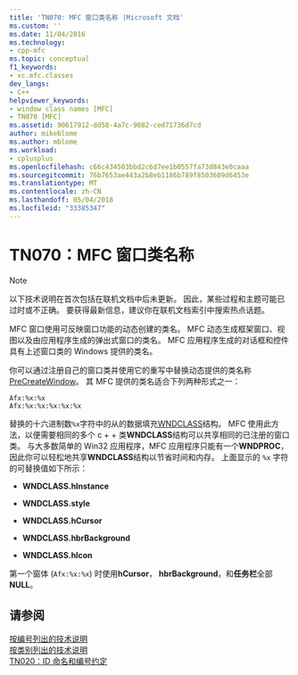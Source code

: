 ```yaml
---
title: 'TN070: MFC 窗口类名称 |Microsoft 文档'
ms.custom: ''
ms.date: 11/04/2016
ms.technology:
- cpp-mfc
ms.topic: conceptual
f1_keywords:
- vc.mfc.classes
dev_langs:
- C++
helpviewer_keywords:
- window class names [MFC]
- TN070 [MFC]
ms.assetid: 90617912-dd58-4a7c-9082-ced71736d7cd
author: mikeblome
ms.author: mblome
ms.workload:
- cplusplus
ms.openlocfilehash: c66c434503bbd2c6d7ee1b0557fa73d843e0caaa
ms.sourcegitcommit: 76b7653ae443a2b8eb1186b789f8503609d6453e
ms.translationtype: MT
ms.contentlocale: zh-CN
ms.lasthandoff: 05/04/2018
ms.locfileid: "33385347"
---
```

# <a name="tn070-mfc-window-class-names"></a>TN070：MFC 窗口类名称
> [!NOTE]
>  以下技术说明在首次包括在联机文档中后未更新。 因此，某些过程和主题可能已过时或不正确。 要获得最新信息，建议你在联机文档索引中搜索热点话题。  
  
 MFC 窗口使用可反映窗口功能的动态创建的类名。 MFC 动态生成框架窗口、视图以及由应用程序生成的弹出式窗口的类名。 MFC 应用程序生成的对话框和控件具有上述窗口类的 Windows 提供的类名。  
  
 你可以通过注册自己的窗口类并使用它的重写中替换动态提供的类名称[PreCreateWindow](../mfc/reference/cwnd-class.md#precreatewindow)。 其 MFC 提供的类名适合下列两种形式之一：  
  
```  
Afx:%x:%x  
Afx:%x:%x:%x:%x:%x  
```  
  
 替换的十六进制数`%x`字符中的从的数据填充[WNDCLASS](http://msdn.microsoft.com/library/windows/desktop/ms633576)结构。 MFC 使用此方法，以便需要相同的多个 c + + 类**WNDCLASS**结构可以共享相同的已注册的窗口类。 与大多数简单的 Win32 应用程序，MFC 应用程序只能有一个**WNDPROC**，因此你可以轻松地共享**WNDCLASS**结构以节省时间和内存。 上面显示的 `%x` 字符的可替换值如下所示：  
  
- **WNDCLASS.hInstance**  
  
- **WNDCLASS.style**  
  
- **WNDCLASS.hCursor**  
  
- **WNDCLASS.hbrBackground**  
  
- **WNDCLASS.hIcon**  
  
 第一个窗体 (`Afx:%x:%x`) 时使用**hCursor**， **hbrBackground**，和**任务栏**全部**NULL**。  
  
## <a name="see-also"></a>请参阅  
 [按编号列出的技术说明](../mfc/technical-notes-by-number.md)   
 [按类别列出的技术说明](../mfc/technical-notes-by-category.md)   
 [TN020：ID 命名和编号约定](../mfc/tn020-id-naming-and-numbering-conventions.md)

